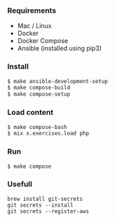 ### Requirements

* Mac / Linux
* Docker
* Docker Compose
* Ansible (installed using pip3)

### Install

```sh
$ make ansible-development-setup
$ make compose-build
$ make compose-setup
```

### Load content

```sh
$ make compose-bash
$ mix x.exercises.load php
```

### Run

```sh
$ make compose
```

### Usefull

    brew install git-secrets
    git secrets --install
    git secrets --register-aws
